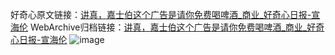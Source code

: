 好奇心原文链接：[讲真，嘉士伯这个广告是请你免费喝啤酒_商业_好奇心日报-宣海伦](https://www.qdaily.com/articles/8582.html)
WebArchive归档链接：[讲真，嘉士伯这个广告是请你免费喝啤酒_商业_好奇心日报-宣海伦](http://web.archive.org/web/20190623153225/https://www.qdaily.com/articles/8582.html)
![image](http://ww3.sinaimg.cn/large/007d5XDpgy1g3vdirkc9ij30u033xe7a)